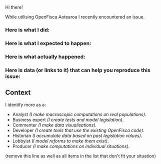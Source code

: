 Hi there!

While utilising OpenFisca Aotearoa I recently encountered an issue.

### Here is what I did:


### Here is what I expected to happen:


### Here is what actually happened:


### Here is data (or links to it) that can help you reproduce this issue:



## Context

I identify more as a:

- Analyst _(I make macroscopic computations on real populations)_.
- Business expert _(I create tests and model legislation)_.
- Commenter _(I make data visualisations)_.
- Developer _(I create tools that use the existing OpenFisca code)_.
- Historian _(I accumulate data based on past legislation values)_.
- Lobbyist _(I model reforms to make them exist)_.
- Producer _(I make computations on individual situations)_.

(remove this line as well as all items in the list that don't fit your situation)
